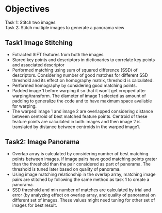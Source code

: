 # Objectives
Task 1: Stitch two images<br />
Task 2: Stitch multiple images to generate a panorama view<br />


## Task1 Image Stitching
- Extracted SIFT features from both the images
- Stored key points and descriptors in dictionaries to correlate key points and associated descriptor
- Performed matching using sum of squared difference (SSD) of descriptors. Considering number of good matches for different SSD threshold and its effect on homography matrix, threshold is calculated.
- Performed homography by considering good matching points.
- Padded image 1 before warping it so that it won’t get cropped after warping/transform. The diameter of image 1 selected as amount of padding to generalize the code and to have maximum space available for warping.
- The warped image 1 and image 2 are overlapped considering distance between centroid of best matched feature points. Centroid of these feature points are calculated in both images and then image 2 is translated by distance between centroids in the warped image1.

## Task2: Image Panorama 
- Overlap array is calculated by considering number of best matching points between images. If image pairs have good matching points grater than the threshold than the pair considered as part of panorama. The threshold is tuned later based on quality of panorama.
- Using image matching relationship in the overlap array, matching image pairs are stitched by following the same method as task 1 to create a panorama.
- SSD threshold and min number of matches are calculated by trial and error (by analyzing effect on overlap array, and quality of panorama) on different set of images. These values might need tuning for other set of images for best result.
